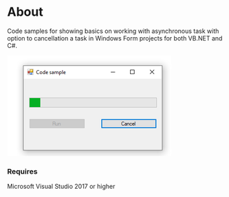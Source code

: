 # About

Code samples for showing basics on working with asynchronous task with option to cancellation a task in Windows Form projects for both VB.NET and C#.

![screenshot](assets/screenshot.png)

### Requires
Microsoft Visual Studio 2017 or higher